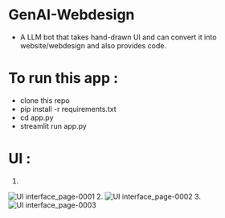 # GenAI-Webdesign

* A LLM bot that takes hand-drawn UI and can convert it into website/webdesign and also provides code.
  
# To run this app :
  * clone this repo
  * pip install -r requirements.txt
  * cd app.py
  * streamlit run app.py

# UI : 
1.
![UI interface_page-0001](https://github.com/Rakib-data-scientist/GenAI-Webdesign/assets/137823730/a81d45b3-f917-4bc4-b793-5fe57956d439)
2.
![UI interface_page-0002](https://github.com/Rakib-data-scientist/GenAI-Webdesign/assets/137823730/458b3e4b-e444-4d28-951d-11ba5c47ee79)
3.
![UI interface_page-0003](https://github.com/Rakib-data-scientist/GenAI-Webdesign/assets/137823730/b3a7d586-2768-42a6-ab45-1cb456038291)




